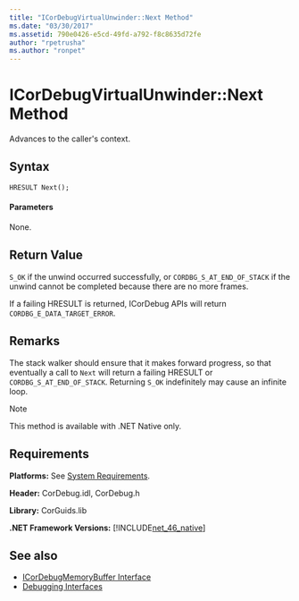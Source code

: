```yaml
---
title: "ICorDebugVirtualUnwinder::Next Method"
ms.date: "03/30/2017"
ms.assetid: 790e0426-e5cd-49fd-a792-f8c8635d72fe
author: "rpetrusha"
ms.author: "ronpet"
---
```

# ICorDebugVirtualUnwinder::Next Method
Advances to the caller's context.  
  
## Syntax  
  
```  
HRESULT Next();  
```  
  
#### Parameters  
 None.  
  
## Return Value  
 `S_OK` if the unwind occurred successfully, or `CORDBG_S_AT_END_OF_STACK` if the unwind cannot be completed because there are no more frames.  
  
 If a failing HRESULT is returned, ICorDebug APIs will return `CORDBG_E_DATA_TARGET_ERROR`.  
  
## Remarks  
 The stack walker should ensure that it makes forward progress, so that eventually a call to `Next` will return a failing HRESULT or `CORDBG_S_AT_END_OF_STACK`. Returning `S_OK` indefinitely may cause an infinite loop.  
  
> [!NOTE]
>  This method is available with .NET Native only.  
  
## Requirements  
 **Platforms:** See [System Requirements](../../../../docs/framework/get-started/system-requirements.md).  
  
 **Header:** CorDebug.idl, CorDebug.h  
  
 **Library:** CorGuids.lib  
  
 **.NET Framework Versions:** [!INCLUDE[net_46_native](../../../../includes/net-46-native-md.md)]  
  
## See also
- [ICorDebugMemoryBuffer Interface](../../../../docs/framework/unmanaged-api/debugging/icordebugmemorybuffer-interface.md)
- [Debugging Interfaces](../../../../docs/framework/unmanaged-api/debugging/debugging-interfaces.md)
